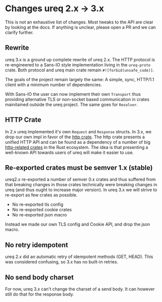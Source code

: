 # Changes ureq 2.x -> 3.x

This is not an exhaustive list of changes. Most tweaks to the API are clear by looking
at the docs. If anything is unclear, please open a PR and we can clarify further.

## Rewrite

ureq 3.x is a ground up complete rewrite of ureq 2.x. The HTTP protocol is re-engineered
to a Sans-IO style implementation living in the `ureq-proto` crate. Both protocol and ureq
main crate remain `#![forbid(unsafe_code)]`.

The goals of the project remain largely the same: A simple, sync, HTTP/1.1 client with
a minimum number of dependencies.

With Sans-IO the user can now implement their own `Transport` thus providing alternative
TLS or non-socket based communication in crates mainitained outside the ureq project. The
same goes for `Resolver`.

## HTTP Crate

In 2.x ureq implemented it's own `Request` and `Response` structs. In 3.x, we
drop our own impl in favor of the [http crate]. The http crate presents a unified HTTP
API and can be found as a dependency of a number of big [http-related crates] in the
Rust ecosystem. The idea is that presenting a well-known API towards users of ureq
will make it easier to use.

## Re-exported crates must be semver 1.x (stable)

ureq2.x re-exported a number of semver 0.x crates and thus suffered from that breaking
changes in those crates technically were breaking changes in ureq (and thus ought to increase
major version). In ureq 3.x we will strive to re-export as few crates as possible.

* No re-exported tls config
* No re-exported cookie crates
* No re-exported json macro

Instead we made our own TLS config and Cookie API, and drop the json macro.

## No retry idempotent

ureq 2.x did an automatic retry of idempotent methods (GET, HEAD). This was considered
confusing, so 3.x has no built-in retries.

## No send body charset

For now, ureq 3.x can't change the charset of a send body. It can however still do that
for the response body.

[http crate]: https://crates.io/crates/http
[http-related crates]: https://crates.io/crates/http/reverse_dependencies
